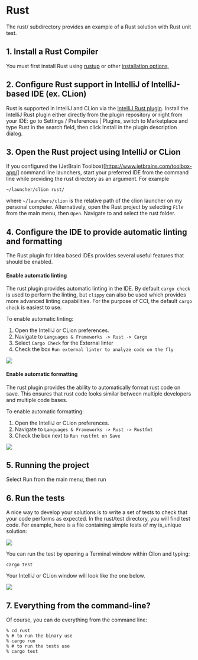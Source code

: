 # Rust 

The rust/ subdirectory provides an example of a Rust solution with Rust unit test. 

## 1. Install a Rust Compiler

You must first install Rust using [rustup](https://rustup.rs/) or other [installation options](https://github.com/rust-lang/rustup#other-installation-methods),

## 2. Configure Rust support in IntelliJ of IntelliJ-based IDE (ex. CLion)

Rust is supported in IntelliJ and CLion via the [IntelliJ Rust plugin](https://plugins.jetbrains.com/plugin/8182-rust?_ga=2.199433966.1937618986.1580431331-493015985.1579811855). Install the IntelliJ Rust plugin either directly from the plugin repository or right from your IDE: go to Settings / Preferences | Plugins, switch to Marketplace and type Rust in the search field, then click Install in the plugin description dialog.

## 3. Open the Rust project using IntelliJ or CLion

If you configured the (JetBrain Toolbox)[https://www.jetbrains.com/toolbox-app/] command line launchers, start your preferred IDE from the command line while providing the rust directory as an argument. For example

```
~/launcher/clion rust/
```

where `~/launchers/clion` is the relative path of the clion launcher on my personal computer. Alternatively, open the Rust project by selecting `File` from the main menu, then `Open`. Navigate to and select the rust folder.

## 4. Configure the IDE to provide automatic linting and formatting

The Rust plugin for Idea based IDEs provides several useful features that should be enabled. 

#### Enable automatic linting

The rust plugin provides automatic linting in the IDE. By default `cargo check` is used to perform the linting, but `clippy` can also be used which provides more advanced linting capabilities. For the purpose of CCI, the default `cargo check` is easiest to use. 

To enable automatic linting:

1. Open the IntelliJ or CLion preferences.
2. Navigate to `Languages & Frameworks -> Rust -> Cargo`
3. Select `Cargo Check` for the External linter
4. Check the box `Run external linter to analyze code on the fly`

<img src="../master/images/rust-intellij-linting-config.png">

#### Enable automatic formatting

The rust plugin provides the ability to automatically format rust code on save. This ensures that rust code looks similar between multiple developers and multiple code bases. 

To enable automatic formatting:

1. Open the IntelliJ or CLion preferences.
2. Navigate to `Languages & Frameworks -> Rust -> Rustfmt`
3. Check the box next to `Run rustfmt on Save`

<img src="../master/images/rust-intellij-fmt-config.png">

## 5. Running the project

Select Run from the main menu, then run

## 6. Run the tests

A nice way to develop your solutions is to write a set of tests to check that your code performs as expected. In the rust/test directory, you will find test code. For example, here is a file containing simple tests of my is_unique solution:

<img src="../master/images/rust-clion-isunique-test-code.png">

You can run the test by opening a Terminal window within Clion and typing:

```
cargo test
```

Your IntelliJ or CLion window will look like the one below.

<img src="../master/images/rust-clion-isunique-test-terminal.png">

## 7. Everything from the command-line?

Of course, you can do everything from the command line:

```
% cd rust
% # to run the binary use
% cargo run
% # to run the tests use
% cargo test
```     
